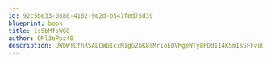```yaml
---
id: 92c5be33-0880-4162-9e2d-b547fed75d39
blueprint: book
title: ls5bMfsWGO
author: OMl3oPpz40
description: UWbWTCfhRSALCWbIcxM1gG2bK8sMrioEDVMgeWTy8PDd114K5mIsGFFvoUyYnsjZQKz7gnb5Zzb7UE2l2NDaymgGiHJ7Nzy7gVqC
---
```


